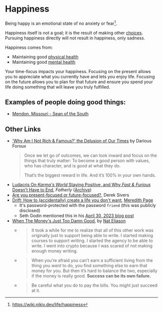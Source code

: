 ---
---

# Happiness

Being happy is an emotional state of no anxiety or fear[^1].

Happiness itself is not a goal; it is the result of making other
[choices](psychology/choice.md). Pursuing happiness directly will not result in
happiness, only sadness.

Happiness comes from:

- Maintaining good [physical health](health/physical-health.md)
- Maintaining good [mental health](/health/mental-health)

Your time-focus impacts your happiness. Focusing on the present allows you to
appreciate what you currently have and lets you enjoy life. Focusing on the
future allows you to plan for that future and ensure you spend your life doing
something that will leave you truly fulfilled.

## Examples of people doing good things:

- [Mendon, Missouri - Sean of the South](https://seandietrich.com/mendon-missouri/)

## Other Links

- ['Why Am I Not Rich & Famous?' the Delusion of Our Times](https://dariusforoux.com/rich-and-famous/)
  by Darious Foroux
  > Once we let go of outcomes, we can look inward and focus on the things that
  > truly matter: To become a good person with values, who has character, and is
  > good at what they do.
  >
  > That’s the biggest reward in life. And it’s 100% in your own hands.
- [Ludacris On _Karma's World_ Staying Positive, and Why _Fast & Furious_ Doesn't Have to End](https://www.fatherly.com/entertainment/ludacris-karmas-world-fast-x-daddy-and-me),
  _Fatherly_ ([Archive](https://archive.ph/3SejS))
- [Are you present-focused or future-focused?](https://sive.rs/time), Derek
  Sivers
- [Drift: How to (accidentally) create a life you don't want](https://paigespage.net/drift/),
  [Meredith Page](https://paigespage.net)
  - It's password-protected with the password `friend` (this was publicly
    disclosed)
  - Seth Godin mentioned this in his
    [April 30, 2023 blog post](https://seths.blog/2023/04/an-end-to-pop/)
- [When The Money's Just Too Damn Good](https://blog.nateliason.com/p/money-too-good),
  by [Nat Eliason](https://nateliason.com)
  - > It took a while for me to realize that all of this other work was
    > originally just to support being able to write. I started making courses
    > to support writing. I started the agency to be able to write. I went into
    > crypto because I was scared of not making enough money writing.
  - > When you’re afraid you can’t earn a sufficient living from the thing you
    > _want_ to do, you find something else to earn that money for you. But then
    > it’s hard to balance the two, especially if the money is really good.
    > **Success can be its own failure.**
  - > Be careful what you do to pay the bills. You might just succeed at it.

[^1]: https://wiki.nikiv.dev/life/happiness
